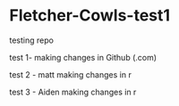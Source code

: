# Fletcher-Cowls-test1
testing repo

test 1- making changes in Github (.com)

test 2 - matt making changes in r

test 3 - Aiden making changes in r